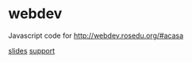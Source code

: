webdev
======

Javascript code for http://webdev.rosedu.org/#acasa


[slides](https://docs.google.com/presentation/d/1eoMVwkrh_lLr6Go2NfEw3NuHf--j6TNtrEKd3IBPsag/edit#slide=id.g11e5bfdb0_044)
[support](https://docs.google.com/document/d/1kgW6g1nsvsZXAOtl_xH-0Ub6VAvq42wq7eREN9Jmf5U/edit#)
